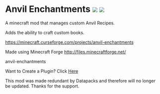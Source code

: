 # Anvil Enchantments [![](http://cf.way2muchnoise.eu/full_245332_downloads.svg)](https://minecraft.curseforge.com/projects/anvil-enchantments) [![](http://cf.way2muchnoise.eu/versions/For%20Versions_245332_all.svg)](https://minecraft.curseforge.com/projects/anvil-enchantments)
A minecraft mod that manages custom Anvil Recipes.

Adds the ability to craft custom books.

https://minecraft.curseforge.com/projects/anvil-enchantments

Made using Minecraft Forge http://files.minecraftforge.net/

anvil-enchantments


Want to Create a Plugin? Click [Here](https://github.com/lazerzes/Anvil-Enchantments/wiki/Creating-A-Plugin)



This mod was made redundant by Datapacks and therefore will no longer be updated. Thanks for the support.
